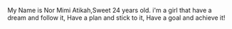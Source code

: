 My Name is Nor Mimi Atikah,Sweet 24 years old.
i'm a girl that have a dream and follow it, Have a plan and stick to it, Have a goal and achieve it!
